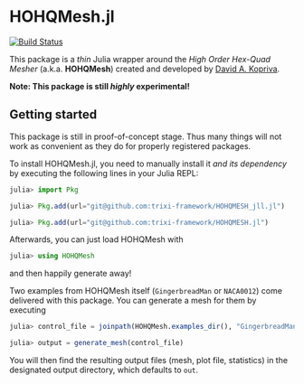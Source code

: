 # HOHQMesh.jl

[![Build Status](https://github.com/trixi-framework/HOHQMesh.jl/workflows/CI/badge.svg)](https://github.com/trixi-framework/HOHQMesh.jl/actions?query=workflow%3ACI)

This package is a *thin* Julia wrapper around the *High Order Hex-Quad Mesher*
(a.k.a. **HOHQMesh**) created and developed by
[David A.  Kopriva](https://www.math.fsu.edu/~kopriva/).

**Note: This package is still _highly_ experimental!**


## Getting started

This package is still in proof-of-concept stage. Thus many things will not work
as convenient as they do for properly registered packages.

To install HOHQMesh.jl, you need to manually install it *and its dependency* by
executing the following lines in your Julia REPL:
```julia
julia> import Pkg

julia> Pkg.add(url="git@github.com:trixi-framework/HOHQMESH_jll.jl")

julia> Pkg.add(url="git@github.com:trixi-framework/HOHQMESH.jl")
```

Afterwards, you can just load HOHQMesh with
```julia
julia> using HOHQMesh
```
and then happily generate away!

Two examples from HOHQMesh itself (`GingerbreadMan` or `NACA0012`) come
delivered with this package. You can generate a mesh for them by executing
```julia
julia> control_file = joinpath(HOHQMesh.examples_dir(), "GingerbreadMan", "GingerbreadMan.control")

julia> output = generate_mesh(control_file)
```

You will then find the resulting output files (mesh, plot file, statistics) in
the designated output directory, which defaults to `out`.
